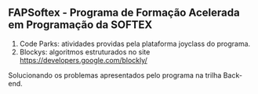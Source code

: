 ## FAPSoftex - Programa de Formação Acelerada em Programação da SOFTEX 

1. Code Parks: atividades providas pela plataforma joyclass do programa.
2. Blockys: algoritmos estruturados no site https://developers.google.com/blockly/

Solucionando os problemas apresentados pelo programa na trilha Back-end.
